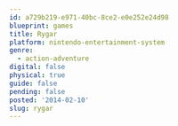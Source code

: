 ```yaml
---
id: a729b219-e971-40bc-8ce2-e0e252e24d98
blueprint: games
title: Rygar
platform: nintendo-entertainment-system
genre:
  - action-adventure
digital: false
physical: true
guide: false
pending: false
posted: '2014-02-10'
slug: rygar
---
```


